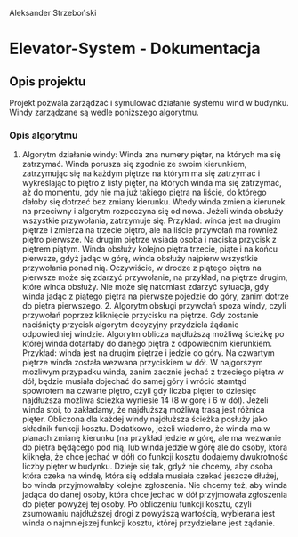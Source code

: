Aleksander Strzeboński
# Elevator-System - Dokumentacja
## Opis projektu
Projekt pozwala zarządzać i symulować działanie systemu wind w budynku. Windy zarządzane są wedle poniższego algorytmu.
### Opis algorytmu
  1. Algorytm działanie windy:
    Winda zna numery pięter, na których ma się zatrzymać. Winda porusza się zgodnie ze swoim kierunkiem, zatrzymując się na każdym piętrze na którym ma się zatrzymać i wykreślając to piętro z listy pięter, na których winda ma się zatrzymać, aż do momentu, gdy nie ma już takiego piętra na liście, do którego dałoby się dotrzeć bez zmiany kierunku. Wtedy winda zmienia kierunek na przeciwny i algorytm rozpoczyna się od nowa. Jeżeli winda obsłuży wszystkie przywołania, zatrzymuje się. Przykład: winda jest na drugim piętrze i zmierza na trzecie piętro, ale na liście przywołań ma również piętro pierwsze. Na drugim piętrze wsiada osoba i naciska przycisk z piętrem piątym. Winda obsłuży kolejno piętra trzecie, piąte i na końcu pierwsze, gdyż jadąc w górę, winda obsłuży najpierw wszystkie przywołania ponad nią. Oczywiście, w drodze z piątego piętra na pierwsze może się zdarzyć przywołanie, na przykład, na piętrze drugim, które winda obsłuży. Nie może się natomiast zdarzyć sytuacja, gdy winda jadąc z piątego piętra na pierwsze pojedzie do góry, zanim dotrze do piętra pierwszego.
    2. Algorytm obsługi przywołań spoza windy, czyli przywołań poprzez kliknięcie przycisku na piętrze.
      Gdy zostanie naciśnięty przycisk algorytm decyzyjny przydziela żądanie odpowiedniej windzie. Algorytm oblicza najdłuższą możliwą ścieżkę po której winda dotarłaby do danego piętra z odpowiednim kierunkiem. Przykład: winda jest na drugim piętrze i jedzie do góry. Na czwartym piętrze winda została wezwana przyciskiem w dół. W najgorszym możliwym przypadku winda, zanim zacznie jechać z trzeciego piętra w dół, będzie musiała dojechać do samej góry i wrócić stamtąd spowrotem na czwarte piętro, czyli gdy liczba pięter to dziesięc najdłuższa możliwa ścieżka wyniesie 14 (8 w górę i 6 w dół). Jeżeli winda stoi, to zakładamy, że najdłuższą możliwą trasą jest różnica pięter. Obliczona dla każdej windy najdłuższa ścieżka posłuży jako składnik funkcji kosztu. Dodatkowo, jeżeli wiadomo, że winda ma w planach zmianę kierunku (na przykład jedzie w górę, ale ma wezwanie do piętra będącego pod nią, lub winda jedzie w górę ale do osoby, która kliknęła, że chce jechać w dół) do funkcji kosztu dodajemy dwukrotność liczby pięter w budynku. Dzieje się tak, gdyż nie chcemy, aby osoba która czeka na windę, która się oddala musiała czekać jeszcze dłużej, bo winda przyjmowałaby kolejne zgłoszenia. Nie chcemy też, aby winda jadąca do danej osoby, która chce jechać w dół przyjmowała zgłoszenia do pięter powyżej tej osoby. Po obliczeniu funkcji kosztu, czyli zsumowaniu najdłuższej drogi z powyższą wartością, wybierana jest winda o najmniejszej funkcji kosztu, której przydzielane jest żądanie.
